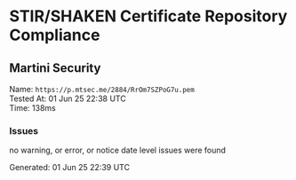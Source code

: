 # STIR/SHAKEN Certificate Repository Compliance

## Martini Security

Name: `https://p.mtsec.me/2884/RrOm7SZPoG7u.pem`\
Tested At: 01 Jun 25 22:38 UTC\
Time: 138ms

### Issues

no warning, or error, or notice date level issues were found

Generated: 01 Jun 25 22:39 UTC